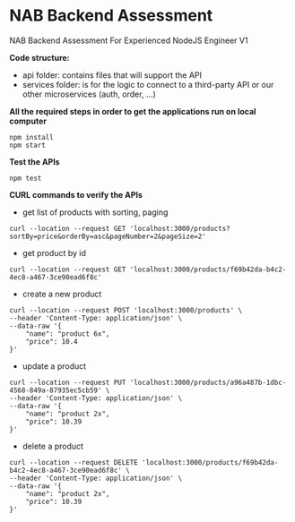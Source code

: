 # NAB Backend Assessment
NAB Backend Assessment For Experienced NodeJS Engineer V1

**Code structure:**
- api folder: contains files that will support the API
- services folder: is for the logic to connect to a third-party API or our other microservices (auth, order, ...)

**All the required steps in order to get the applications run on local computer**
```
npm install
npm start
```

**Test the APIs**
```
npm test
```

**CURL commands to verify the APIs**
- get list of products with sorting, paging 
```
curl --location --request GET 'localhost:3000/products?sortBy=price&orderBy=asc&pageNumber=2&pageSize=2'
```
- get product by id
```
curl --location --request GET 'localhost:3000/products/f69b42da-b4c2-4ec8-a467-3ce90ead6f8c'
```
- create a new product
```
curl --location --request POST 'localhost:3000/products' \
--header 'Content-Type: application/json' \
--data-raw '{
	"name": "product 6x",
	"price": 10.4
}'
```
- update a product
```
curl --location --request PUT 'localhost:3000/products/a96a487b-1dbc-4568-849a-87935ec5cb59' \
--header 'Content-Type: application/json' \
--data-raw '{
	"name": "product 2x",
	"price": 10.39
}'
```
- delete a product
```
curl --location --request DELETE 'localhost:3000/products/f69b42da-b4c2-4ec8-a467-3ce90ead6f8c' \
--header 'Content-Type: application/json' \
--data-raw '{
	"name": "product 2x",
	"price": 10.39
}'
```